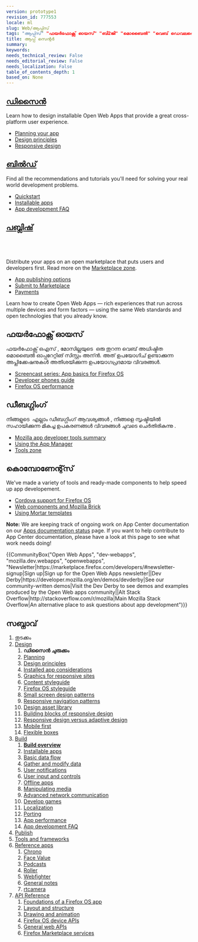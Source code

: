 ```yaml
---
version: prototype1
revision_id: 777553
locale: ml
slug: Web/ആപ്പ്സ്
tags: "ആപ്പ്സ്" "ഫയര്‍ഫോക്സ് ഓയസ്" "ബി2ജി" "മൊബൈല്‍" "വെബ്‌ ഡെവലപ്മെന്റ്"
title: ആപ്പ് സെന്റര്‍
summary: 
keywords: 
needs_technical_review: False
needs_editorial_review: False
needs_localization: False
table_of_contents_depth: 1
based_on: None
---
```

<div class="initial-steps clear" id="sect1">
<div class="panel">
<h2 class="section-design" id=".E0.B4.A1.E0.B4.BF.E0.B4.B8.E0.B5.88.E0.B4.A8.E0.B5.8D.E2.80.8D"><a href="/en-US/docs/Web/Apps/Design">ഡിസൈന്‍</a></h2>

<p>Learn how to design installable Open Web Apps that provide a great cross-platform user experience.</p>

<ul class="no-bullets">
 <li><a href="/en-US/Apps/Design/Planning_your_app">Planning your app</a></li>
 <li><a href="/en-US/docs/Web/Apps/Design/Design_Principles">Design principles</a></li>
 <li><a href="/en-US/Apps/app_layout/responsive_design_building_blocks">Responsive design</a></li>
</ul>
</div>

<div class="panel">
<h2 class="section-build" id=".E0.B4.AC.E0.B4.BF.E0.B4.B2.E0.B5.8D.E2.80.8D.E0.B4.A1.E0.B5.8D"><a href="/en-US/docs/Web/Apps/Build">ബില്‍ഡ്</a></h2>

<p>Find all the recommendations and tutorials you'll need for solving your real world development problems.</p>

<ul class="no-bullets">
 <li><a href="/en-US/Apps/Quickstart">Quickstart</a></li>
 <li><a href="/en-US/Apps/Build/installable_apps">Installable apps</a></li>
 <li><a href="/en-US/Apps/Developing/App_development_FAQ">App development FAQ</a></li>
</ul>
</div>

<div class="panel">
<h2 class="section-publish" id=".E0.B4.AA.E0.B4.AC.E0.B5.8D.E0.B4.B2.E0.B4.BF.E0.B4.B7.E0.B5.8D"><a href="https://developer.mozilla.org/en-US/docs/Mozilla/Marketplace">പബ്ലിഷ്</a></h2>

<h2 class="section-publish" id="sect2">&nbsp;</h2>

<p>Distribute your apps on an open marketplace that puts users and developers first. Read more on the <a href="/en-US/Marketplace">Marketplace zone</a>.</p>

<ul class="no-bullets">
 <li><a href="/en-US/Marketplace/Publishing/Publish_options">App publishing options</a></li>
 <li><a href="/en-US/Marketplace/Submission/Submitting_an_app">Submit to Marketplace</a></li>
 <li><a href="/en-US/Marketplace/Monetization">Payments</a></li>
</ul>
</div>
</div>

<div class="summary">
<p><span class="seoSummary">Learn how to create Open Web Apps — rich experiences that run across multiple devices and form factors — using the same Web standards and open technologies that you already know.</span></p>
</div>

<div class="column-container">
<div class="column-4">
<h2 id=".E0.B4.AB.E0.B4.AF.E0.B4.B0.E0.B5.8D.E2.80.8D.E0.B4.AB.E0.B5.8B.E0.B4.95.E0.B5.8D.E0.B4.B8.E0.B5.8D_.E0.B4.93.E0.B4.AF.E0.B4.B8.E0.B5.8D">ഫയര്‍ഫോക്സ് ഓയസ്</h2>

<p>ഫയർഫോക്സ് ഒഎസ് , മോസില്ലയുടെ&nbsp; ഒരു തുറന്ന വെബ് അധിഷ്ഠിത മൊബൈൽ ഓപ്പറേറ്റിങ് സിസ്റ്റം അന്ന്‍. അത് ഉപയോഗിച് ഉണ്ടാക്കുന്ന അപ്ലിക്കേഷനുകൾ അതിശയിക്കുന്ന ഉപയോഗപ്രദമായ വിവരങ്ങൾ.</p>

<ul>
 <li><a href="/en-US/Firefox_OS/Screencast_series:_App_Basics_for_Firefox_OS">Screencast series: App basics for Firefox OS</a></li>
 <li><a href="/en-US/Firefox_OS/Developer_phone_guide">Developer phones guide</a></li>
 <li><a href="/en-US/Apps/Build/Performance/Firefox_OS_performance_testing">Firefox OS performance</a></li>
</ul>
</div>

<div class="column-4">
<h2 id=".E0.B4.A1.E0.B5.80.E0.B4.AC.E0.B4.97.E0.B5.8D.E0.B4.97.E0.B4.BF.E0.B4.82.E0.B4.97.E0.B5.8D">ഡീബഗ്ഗിംഗ്</h2>

<p>നിങ്ങളുടെ&nbsp; എല്ലാം ഡീബഗ്ഗിംഗ് ആവശ്യങ്ങൾ , നിങ്ങളെ സൃഷ്ടിയില്‍&nbsp; സഹായിക്കുന്ന മികച്ച ഉപകരണങ്ങൾ വിവരങ്ങൾ ചുവടെ ചെര്‍തിരികുന്നു .</p>

<ul>
 <li><a href="/en-US/Apps/Tools_and_frameworks/App_developer_tools">Mozilla app developer tools summary</a></li>
 <li><a href="/en-US/Firefox_OS/Using_the_App_Manager">Using the App Manager</a></li>
 <li><a href="/en-US/docs/Tools">Tools zone</a></li>
</ul>
</div>

<div class="column-4">
<h2 id=".E0.B4.95.E0.B5.8A.E0.B4.AE.E0.B5.8D.E0.B4.AA.E0.B5.8B.E0.B4.A3.E0.B5.87.E0.B4.A8.E0.B5.8D.E0.B4.B1.E0.B5.8D.E0.B4.B8.E0.B5.8D">കൊമ്പോണേന്റ്സ്</h2>

<p>We've made a variety of tools and ready-made components to help speed up app developement.</p>

<ul>
 <li><a href="/en-US/Apps/Tools_and_frameworks/Cordova_support_for_Firefox_OS">Cordova support for Firefox OS</a></li>
 <li><a href="/en-US/Apps/Tools_and_frameworks/Web_components">Web components and Mozilla Brick</a></li>
 <li><a href="/en-US/docs/Web/Apps/Developing/App_templates">Using Mortar templates</a></li>
</ul>
</div>
</div>

<div class="note">
<p><strong>Note:</strong> We are keeping track of ongoing work on App Center documentation on our <a href="/en-US/docs/MDN/Doc_status/Apps">Apps documentation status</a> page. If you want to help contribute to App Center documentation, please have a look at this page to see what work needs doing!</p>
</div>

<p>{{CommunityBox("Open Web Apps", "dev-webapps", "mozilla.dev.webapps", "openwebapps", "Newsletter|https://marketplace.firefox.com/developers/#newsletter-signup|Sign up|Sign up for the Open Web Apps newsletter||Dev Derby|https://developer.mozilla.org/en/demos/devderby|See our community-written demos|Visit the Dev Derby to see demos and examples produced by the Open Web apps community||Alt Stack Overflow|http://stackoverflow.com/r/mozilla|Main Mozilla Stack Overflow|An alternative place to ask questions about app development")}}</p>

<h2 id=".E0.B4.B8.E0.B4.AC.E0.B5.8D.E0.B4.A8.E0.B4.BE.E0.B4.B5.E0.B5.8D">സബ്നാവ്</h2>

<ol>
 <li>തുടക്കം</li>
 <li><a href="/en-US/Apps/Design" title="Information regarding app and interface design practices.">Design</a>
  <ol>
   <li><strong>ഡിസൈന്‍ ചുരുക്കം</strong></li>
   <li><a href="/en-US/Apps/Design/Planning_your_app">Planning</a></li>
   <li><a href="/en-US/Apps/Design/Design_Principles">Design principles</a></li>
   <li><a href="/en-US/Apps/Design/Installed_app_considerations">Installed app considerations</a></li>
   <li><a href="/en-US/Apps/Design/Graphics_for_responsive_sites">Graphics for responsive sites</a></li>
   <li><a href="/en-US/Apps/Design/Content">Content styleguide</a></li>
   <li><a href="http://www.mozilla.org/en-US/styleguide/products/firefox-os/">Firefox OS styleguide</a></li>
   <li><a href="/en-US/Apps/Design/Patterns">Small screen design patterns</a></li>
   <li><a href="/en-US/Apps/Design/Responsive_Navigation_Patterns">Responsive navigation patterns</a></li>
   <li><a href="/en-US/Apps/Design/Design_asset_library">Design asset library</a></li>
   <li><a href="/en-US/Apps/app_layout/responsive_design_building_blocks">Building blocks of responsive design</a></li>
   <li><a href="/en-US/Apps/app_layout/Responsive_design_versus_adaptive_design">Responsive design versus adaptive design</a></li>
   <li><a href="/en-US/Apps/app_layout/Mobile_first">Mobile first</a></li>
   <li><a href="/en-US/docs/Web/Guide/CSS/Flexible_boxes">Flexible boxes</a></li>
  </ol>
 </li>
 <li><a href="/en-US/Apps/Build" title="This section contains documentation about building app functionality, with HTML5 and device APIs (WebAPIs).">Build</a>
  <ol>
   <li><strong><a href="/en-US/Apps/Build">Build overview</a></strong></li>
   <li><a href="/en-US/Apps/Build/installable_apps">Installable apps</a></li>
   <li><a href="/en-US/Apps/Build/Basic_data_flow">Basic data flow</a></li>
   <li><a href="/en-US/Apps/Build/gather_and_modify_data">Gather and modify data</a></li>
   <li><a href="/en-US/Apps/Build/User_notifications">User notifications</a></li>
   <li><a href="/en-US/Apps/Build/User_input_methods">User input and controls</a></li>
   <li><a href="/en-US/Apps/Build/Offline">Offline apps</a></li>
   <li><a href="/en-US/Apps/Build/Manipulating_media">Manipulating media</a></li>
   <li><a href="/en-US/Apps/Build/Advanced_network_communication">Advanced network communication</a></li>
   <li><a href="/en-US/docs/Games">Develop games</a></li>
   <li><a href="/en-US/Apps/Build/Localization">Localization</a></li>
   <li><a href="/en-US/Apps/Build/Porting">Porting </a></li>
   <li><a href="/en-US/Apps/Build/Performance">App performance</a></li>
   <li><a href="/en-US/Apps/Build/App_development_FAQ">App development FAQ</a></li>
  </ol>
 </li>
 <li><a href="/en-US/Marketplace">Publish</a></li>
 <li><a href="/en-US/Apps/Tools_and_frameworks">Tools and frameworks</a></li>
 <li><a href="/en-US/Apps/Reference_apps">Reference apps</a>
  <ol>
   <li><a href="/en-US/Apps/Reference_apps/Chrono">Chrono</a></li>
   <li><a href="/en-US/Apps/Reference_apps/Face_value">Face Value</a></li>
   <li><a href="/en-US/Apps/Reference_apps/Podcasts">Podcasts</a></li>
   <li><a href="/en-US/Apps/Reference_apps/Roller">Roller</a></li>
   <li><a href="/en-US/Apps/Reference_apps/Webfighter">Webfighter</a></li>
   <li><a href="/en-US/Apps/Reference_apps/General_notes">General notes</a></li>
   <li><a href="/en-US/Apps/Reference_apps/rtcamera">rtcamera</a></li>
  </ol>
 </li>
 <li><a href="/en-US/Apps/Reference">API Reference</a>
  <ol>
   <li><a href="/en-US/Apps/Reference/Foundation_of_a_Firefox_OS_app">Foundations of a Firefox OS app</a></li>
   <li><a href="/en-US/Apps/Reference/Layout_and_structure">Layout and structure</a></li>
   <li><a href="/en-US/Apps/Reference/Drawing_and_animation">Drawing and animation</a></li>
   <li><a href="/en-US/Apps/Reference/Firefox_OS_device_APIs">Firefox OS device APIs</a></li>
   <li><a href="/en-US/Apps/Reference/General_Web_APIs">General web APIs</a></li>
   <li><a href="/en-US/Apps/Reference/Firefox_Marketplace_services">Firefox Marketplace services</a></li>
  </ol>
 </li>
</ol>

